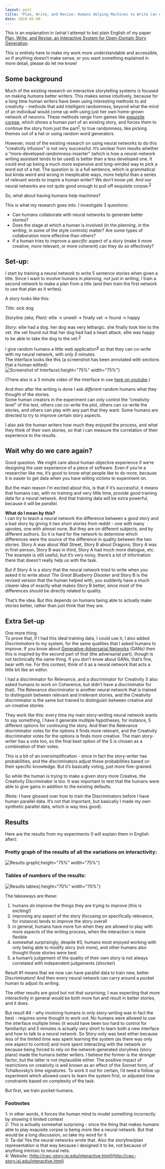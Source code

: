 ```yaml
---
layout: post
title: "Plan, Write, and Revise: Humans Helping Machines to Write (an explanation of the Plan, Write, and Revise paper)"
date: 2019-05-09
---
```


This is an explanation in (what I attempt to be) plain English of my paper [Plan, Write, and 
Revise: an Interactive System for Open-Domain Story Generation](https://arxiv.org/abs/1904.02357).

This is entirely here to make my work more understandable and accessible, so if anything doesn’t make sense, or you want something explained in more detail, please do let me know!

## Some background
Much of the existing research on interactive storytelling systems is focused on making _humans_ better writers. 
This makes sense intuitively, because for a long time human writers have been using interesting methods to aid 
creativity - methods that add intelligent randomness, beyond what the mind of an individual would 
come up with using just her own home-grown network of neurons. 
These methods range from games like [exquisite corpse](https://en.wikipedia.org/wiki/Exquisite_corpse), 
which shows a human part of an existing story, and forces them to continue the story from just the part<sup>[1](#footnote1)</sup>, 
to true randomness, like picking themes out of a hat or using random word generators.

However, most of the existing research on using neural networks to do this "creativity infusion" is 
not very successful. It’s unclear from results whether a “more-developed randomness-inserter” (which is how a neural-network writing assistant tends to be used) 
is better than a less developed one.  It could end up being a much more expensive and long-winded way to pick a word out of a hat.
The question is: is a full sentence, which is grammatical but kinda weird and wrong in inexplicable ways, more helpful than a series of relevant words to inspire a human writer? 
We don’t know yet. And our neural networks are not quite good enough to pull off exquisite corpse.<sup>[2](#footnote2)</sup>

So, what about having humans help machines? 

This is what my research goes into. I investigate 3 questions:
* Can humans collaborate with neural networks to generate better stories?
* Does the stage at which a human is involved (in the _planning_, in the _writing_, in some of the style controls) matter? Are some types of collaboration more effective than others?
* If a human tries to improve a _specific_ aspect of a story (make it more creative, more relevant, or more coherent) can they do so effectively?

## Set-up:
I start by training a neural network to write 5 sentence stories when given a title. 
Since I want to involve humans in _planning_, not just in _writing_, I train a second network to make a plan from a title (and then train the first network to use that plan as it writes).

A story looks like this:

_Title:_ sick dog

_Storyline (aka, Plan):_ ellie -> unwell -> finally vet -> found -> happy

_Story:_ 
ellie had a dog.
her dog was very lethargic.
she finally took him to the vet.
the vet found out that her dog had had a heart attack.
ellie was happy to be able to take the dog to the vet.<sup>[3](#footnote3)</sup>

I give random humans a little web application<sup>[4](#footnote4)</sup> so that they can co-write 
with my neural network, with _only 5 minutes._ <br>
The interface looks like this (a screenshot has been annotated with sections that a human edited):
<br>
![Screenshot of Interface](https://seraphinatarrant.github.io/images/medium_interactive_annotated_blue.png){:height="75%" width="75%"}
<br>

(There also is a 3 minute video of the interface in use [here on youtube](https://www.youtube.com/watch?v=-hGd2399dnA&feature=youtu.be).)

And then after the writing is done I ask _different_ random humans what they thought of the stories. <br>
Some human creators in the experiment can only control the “creativity level” of the text, 
others can co-write the plot, others can co-write the stories, and others can play with any part 
that they want. Some humans are directed to try to improve certain story aspects.

I also ask the human writers how much they enjoyed the process, and what they think of their own stories, 
so that I can measure the correlation of their experience to the results.

## Wait why do we care again?
Good question. We might care about human objective experience if we’re designing the user experience 
of a piece of software. Even if you’re a researcher like me, it’s good to know what people like to 
do more, because it is easier to get data when you have willing victims to experiment on. 

But the main reason I’m excited about this, is that if it’s successful, it means that humans can, 
with no training and very little time, provide good training data for a neural network. 
And that training data will be extra powerful, because it will be _parallel_.

**What do I mean by this?** <br>
I can try to teach a neural network the difference between a good story and a bad story by giving 
it two short stories from reddit - one with many upvotes, one with almost none. 
But they are on different subjects, and by different authors. So it is hard for the network to determine 
which differences were the source of the difference in quality between the two stories. 
Story A was about Wall Street, Story B about Dragons; Story A was in first-person, Story B was in third, 
Story A had much more dialogue, etc. 
The example is still useful, but it’s very noisy, there’s a lot of information there that doesn’t really help us with the task. 

But if Story A is a story that the neural network tried to write when you asked 
it to write about _The Great Blueberry Disaster_ and Story B is the revised version that the 
human helped with, you suddenly have a much clearer idea of exactly what makes Story B better, 
since most of the differences should be directly related to quality.

That’s the idea. But this depends on humans being able to actually make stories better, rather than just think that they are.

## Extra Set-up
One more thing. <br>
To prove that, if I had this ideal training data, I could use it, I also added _Discriminators_ to my system, for the same qualities that I asked humans to improve. 
If you know about [Generative-Adversarial Networks](https://en.wikipedia.org/wiki/Generative_adversarial_network) (GANs) 
then this is inspired by the second part of that (the adversarial part), though is not technically the same thing. 
If you don’t know about GANs, that’s fine, bear with me. For this context, think of it as a neural network that acts a little bit like an editor.

I had a discriminator for Relevance, and a discriminator for Creativity 
(I also asked humans to work on Coherence, but didn’t have a discriminator for that). 
The Relevance discriminator is another neural network that is trained to distinguish between relevant 
and irrelevant stories, and the Creativity discriminator is the same but trained to distinguish 
between creative and un-creative stories. 

They work like this: every time my main story-writing neural network wants to say something, 
I have it generate multiple hypotheses, for instance, 5 different options for continuing the story. 
And then the Relevance discriminator votes for the options it finds more relevant, and the Creativity 
discriminator votes for the options is finds more creative. The main story-writer has a vote too, 
so the final best option of the 5 is chosen as a combination of their votes. <br>

This is a bit of an oversimplification - since in fact the story-writer has probabilities, and the discriminators adjust those probabilities based on their specific knowledge. But it’s basically voting, just more fine-grained. 

So while the human is trying to make a given story more Creative, the Creativity Discriminator is too.
 It was important to test that the humans were able to give gains in addition to the existing defaults.
 
(Note: I have glossed over how to train the Discriminators before I have human parallel data. It’s not that important, but basically I made my own synthetic parallel data, which is way less good).



## Results
Here are the results from my experiments (I will explain them in English after):
<br>
### Pretty graph of the results of all the variations on interactivity:
![Results graph](https://seraphinatarrant.github.io/images/NAACL_results_graph.png){:height="75%" width="75%"}

### Tables of numbers of the results:
![Results tables](https://seraphinatarrant.github.io/images/NAACL_results_tables.png){:height="70%" width="70%"}
<br>

The takeaways are these:
1. humans _do_ improve the things they are trying to improve (this is exciting!)
1. improving any aspect of the story (focusing on specifically relevance, for instance) tends to improve the story overall
1. in general, humans have more fun when they are allowed to play with more aspects of the writing process, when the interaction is more flexible
1. somewhat surprisingly, despite #3, humans most enjoyed working with only being able to modify story (not more), and other humans also thought those stories were best
1. a human’s judgement of the quality of their own story is not always correlated with independent judgements (shocker)

Result #1 means that we now can have parallel data to train new, better Discriminators! And then every neural network can carry around a pocket human to adjust its writing. 

The other results are good but not that surprising; I was expecting that more interactivity in general would be both more fun and result in better stories, and it does.

But result #4 - why involving humans in only story-writing was in fact the best - requires some thought to work out. No humans were allowed to use the interface multiple times (it would have been too hard to control for familiarity) and 5 minutes is actually very short to learn both a new interface and how to talk to a neural network. So Story-only was best either because less of the limited time was spent learning the system (as there was only one aspect to control) and more spent interacting with the network or because being forced to rely on the network-generated storylines (story plans) made the humans better writers. I believe the former is the stronger factor, but the latter is not implausible either. The positive impact of restrictions on creativity is well known as an effect of the Sonnet form, of Tchaikovsky’s time signatures. To work it out for certain, I’d need a follow up experiment which allowed users to learn the system first, or adjusted time constraints based on complexity of the task.

But first, we train pocket-humans.

### Footnotes
<a name="footnote1">1</a>: in other words, it forces the human mind to model something incorrectly by showing it limited context <br>
<a name="footnote2">2</a>: This is actually somewhat surprising - since the thing that makes _humans_ able to play exquisite corpse is being more like a neural network. But that would be a long discussion, so take my word for it <br>
<a name="footnote3">3</a>: Ta-da! Yes the neural networks wrote that. Also the storyline/plan representation is that way because I designed it to be, not because of anything intrinsic to neural nets. <br>
<a name="footnote4">4</a>: Website: [http://cwc-story.isi.edu/interactive.html](http://cwc-story.isi.edu/interactive.html) <br>